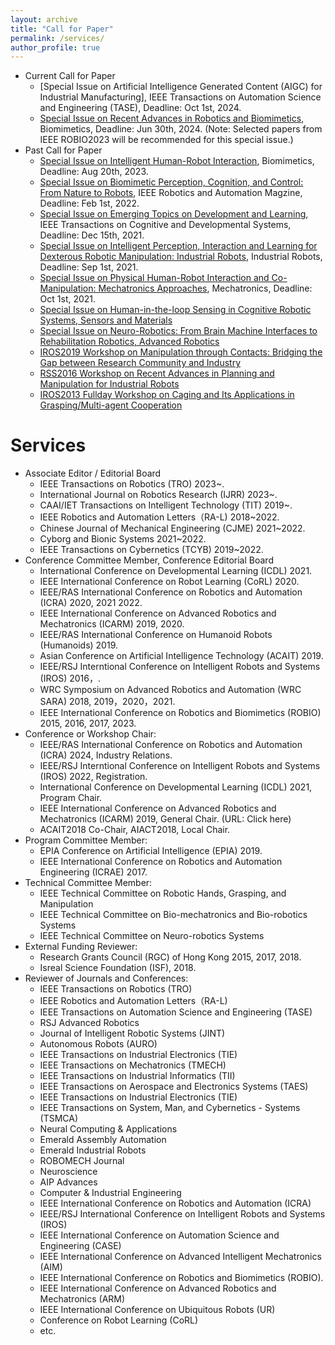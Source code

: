 ```yaml
---
layout: archive
title: "Call for Paper"
permalink: /services/
author_profile: true
---
```

* Current Call for Paper
  * [Special Issue on Artificial Intelligence Generated Content (AIGC) for Industrial Manufacturing], IEEE Transactions on Automation Science and Engineering (TASE), Deadline: Oct 1st, 2024.
  * [Special Issue on Recent Advances in Robotics and Biomimetics](https://www.mdpi.com/journal/biomimetics/special_issues/4S8OIN67K5), Biomimetics, Deadline: Jun 30th, 2024. (Note: Selected papers from IEEE ROBIO2023 will be recommended for this special issue.)
* Past Call for Paper
  * [Special Issue on Intelligent Human-Robot Interaction](https://www.mdpi.com/journal/biomimetics/special_issues/9I9AQDZ46B), Biomimetics, Deadline: Aug 20th, 2023.
  * [Special Issue on Biomimetic Perception, Cognition, and Control: From Nature to Robots](https://www.ieee-ras.org/publications/ram/special-issues/biomimetic-perception-cognition-and-control-from-nature-to-robots), IEEE Robotics and Automation Magzine, Deadline: Feb 1st, 2022.
  * [Special Issue on Emerging Topics on Development and Learning](https://wanweiwei07.github.io/files/ICDL2021_Special_Issue_Proposal_IEEE_Format.pdf), IEEE Transactions on Cognitive and Developmental Systems, Deadline: Dec 15th, 2021.
  * [Special Issue on Intelligent Perception, Interaction and Learning for Dexterous Robotic Manipulation: Industrial Robots](https://www.emeraldgrouppublishing.com/journal/ir/intelligent-perception-interaction-and-learning-dexterous-robotic-manipulation), Industrial Robots, Deadline: Sep 1st, 2021.
  * [Special Issue on Physical Human-Robot Interaction and Co-Manipulation: Mechatronics Approaches](https://www.journals.elsevier.com/mechatronics/call-for-papers/call-for-papers-special-issue-on-physical-human-robot-intera), Mechatronics, Deadline: Oct 1st, 2021.
  * [Special Issue on Human-in-the-loop Sensing in Cognitive Robotic Systems, Sensors and Materials](https://wanweiwei07.github.io/files/CFP-Sensors%26Materials_updated.pdf)
  * [Special Issue on Neuro-Robotics: From Brain Machine Interfaces to Rehabilitation Robotics, Advanced Robotics](https://www.rsj.or.jp/databox/advanced/CFP/CFP_34_19.pdf)
  * [IROS2019 Workshop on Manipulation through Contacts: Bridging the Gap between Research Community and Industry](http://manipulation-workshop.com/)
  * [RSS2016 Workshop on Recent Advances in Planning and Manipulation for Industrial Robots](https://sites.google.com/site/rss16irt/)
  * [IROS2013 Fullday Workshop on Caging and Its Applications in Grasping/Multi-agent Cooperation](https://sites.google.com/site/iros2013workshoponcaging/)
  
Services
=====
* Associate Editor / Editorial Board
  * IEEE Transactions on Robotics (TRO) 2023~.
  * International Journal on Robotics Research (IJRR) 2023~.
  * CAAI/IET Transactions on Intelligent Technology (TIT) 2019~.
  * IEEE Robotics and Automation Letters（RA-L) 2018~2022.
  * Chinese Journal of Mechanical Engineering (CJME) 2021~2022.
  * Cyborg and Bionic Systems 2021~2022.
  * IEEE Transactions on Cybernetics (TCYB) 2019~2022.
* Conference Committee Member, Conference Editorial Board
  * International Conference on Developmental Learning (ICDL) 2021.
  * IEEE International Conference on Robot Learning (CoRL) 2020.
  * IEEE/RAS International Conference on Robotics and Automation (ICRA) 2020, 2021 2022.
  * IEEE International Conference on Advanced Robotics and Mechatronics (ICARM) 2019, 2020.
  * IEEE/RAS International Conference on Humanoid Robots (Humanoids) 2019.
  * Asian Conference on Artificial Intelligence Technology (ACAIT) 2019.
  * IEEE/RSJ Interntional Conference on Intelligent Robots and Systems (IROS) 2016，.
  * WRC Symposium on Advanced Robotics and Automation (WRC SARA) 2018, 2019，2020，2021.
  * IEEE International Conference on Robotics and Biomimetics (ROBIO) 2015, 2016, 2017, 2023.
* Conference or Workshop Chair:
  * IEEE/RAS International Conference on Robotics and Automation (ICRA) 2024, Industry Relations.
  * IEEE/RSJ Interntional Conference on Intelligent Robots and Systems (IROS) 2022, Registration.
  * International Conference on Developmental Learning (ICDL) 2021, Program Chair.
  * IEEE International Conference on Advanced Robotics and Mechatronics (ICARM) 2019, General Chair. (URL: Click here)
  * ACAIT2018 Co-Chair, AIACT2018, Local Chair.
* Program Committee Member:
  * EPIA Conference on Artificial Intelligence (EPIA) 2019.
  * IEEE International Conference on Robotics and Automation Engineering (ICRAE) 2017.
* Technical Committee Member:
  * IEEE Technical Committee on Robotic Hands, Grasping, and Manipulation
  * IEEE Technical Committee on Bio-mechatronics and Bio-robotics Systems
  * IEEE Technical Committee on Neuro-robotics Systems
* External Funding Reviewer:
  * Research Grants Council (RGC) of Hong Kong 2015, 2017, 2018.
  * Isreal Science Foundation (ISF), 2018.
* Reviewer of Journals and Conferences:
  * IEEE Transactions on Robotics (TRO)
  * IEEE Robotics and Automation Letters（RA-L)
  * IEEE Transactions on Automation Science and Engineering (TASE)
  * RSJ Advanced Robotics
  * Journal of Intelligent Robotic Systems (JINT)
  * Autonomous Robots (AURO)
  * IEEE Transactions on Industrial Electronics (TIE)
  * IEEE Transactions on Mechatronics (TMECH)
  * IEEE Transactions on Industrial Informatics (TII)
  * IEEE Transactions on Aerospace and Electronics Systems (TAES)
  * IEEE Transactions on Industrial Electronics (TIE)
  * IEEE Transactions on System, Man, and Cybernetics - Systems (TSMCA)
  * Neural Computing & Applications
  * Emerald Assembly Automation
  * Emerald Industrial Robots
  * ROBOMECH Journal
  * Neuroscience
  * AIP Advances
  * Computer & Industrial Engineering
  * IEEE International Conference on Robotics and Automation (ICRA)
  * IEEE/RSJ International Conference on Intelligent Robots and Systems (IROS)
  * IEEE International Conference on Automation Science and Engineering (CASE)
  * IEEE International Conference on Advanced Intelligent Mechatronics (AIM)
  * IEEE International Conference on Robotics and Biomimetics (ROBIO).
  * IEEE International Conference on Advanced Robotics and Mechatronics (ARM)
  * IEEE International Conference on Ubiquitous Robots (UR)
  * Conference on  Robot Learning (CoRL)
  * etc.
